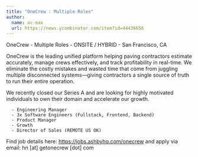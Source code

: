 ```yaml
---
title: "OneCrew : Multiple Roles"
author:
  name: oc-max
  url: https://news.ycombinator.com/item?id=44436656
---
```

OneCrew - Multiple Roles - ONSITE &#x2F; HYBRID - San Francisco, CA

OneCrew is the leading unified platform helping paving contractors estimate accurately, manage crews effectively, and track profitability in real-time. We eliminate the costly mistakes and wasted time that come from juggling multiple disconnected systems—giving contractors a single source of truth to run their entire operation.

We recently closed our Series A and are looking for highly motivated individuals to own their domain and accelerate our growth.

<pre><code>  - Engineering Manager
  - 3x Software Engineers (Fullstack, Frontend, Backend)
  - Product Manager
  - Growth
  - Director of Sales (REMOTE US OK)
</code></pre>
Find job details here: <a href="https:&#x2F;&#x2F;jobs.ashbyhq.com&#x2F;onecrew" rel="nofollow">https:&#x2F;&#x2F;jobs.ashbyhq.com&#x2F;onecrew</a> and apply via email: hn [at] getonecrew [dot] com
<JobApplication />

